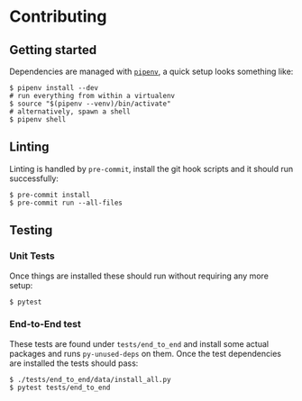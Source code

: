# Contributing

## Getting started

Dependencies are managed with [`pipenv`](https://pipenv.pypa.io/en/latest/), a
quick setup looks something like:

``` console
$ pipenv install --dev
# run everything from within a virtualenv
$ source "$(pipenv --venv)/bin/activate"
# alternatively, spawn a shell
$ pipenv shell
```

## Linting

Linting is handled by `pre-commit`, install the git hook scripts and it should
run successfully:

``` console
$ pre-commit install
$ pre-commit run --all-files
```

## Testing

### Unit Tests

Once things are installed these should run without requiring any more setup:

``` console
$ pytest
```

### End-to-End test

These tests are found under `tests/end_to_end` and install some actual packages
and runs `py-unused-deps` on them. Once the test dependencies are installed the
tests should pass:

``` console
$ ./tests/end_to_end/data/install_all.py
$ pytest tests/end_to_end
```

